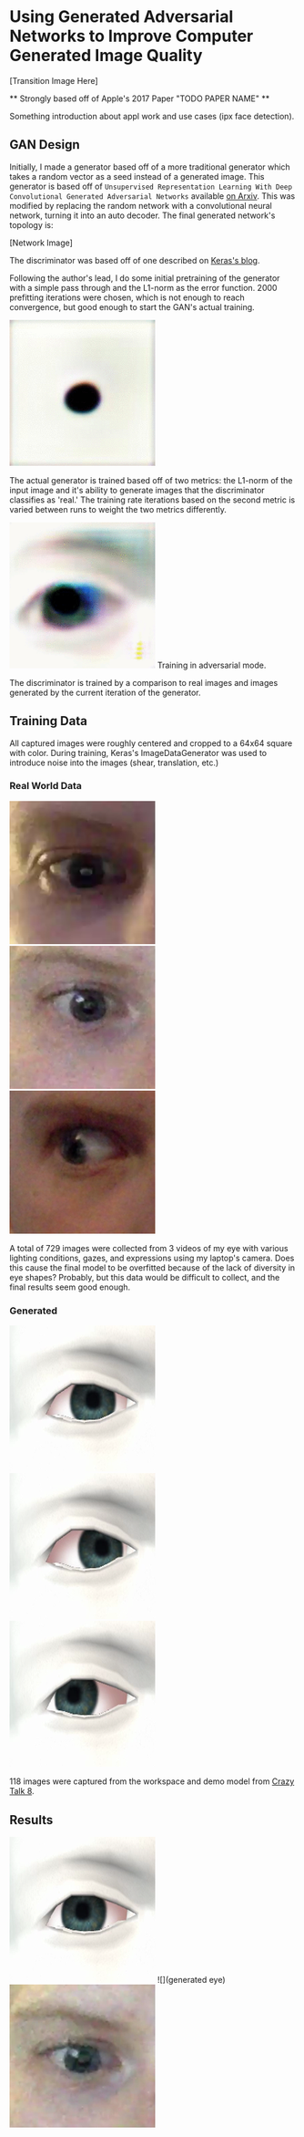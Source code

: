 # Using Generated Adversarial Networks to Improve Computer Generated Image Quality

[Transition Image Here]

** Strongly based off of Apple's 2017 Paper "TODO PAPER NAME" **

Something introduction about appl work and use cases (ipx face detection).

## GAN Design

Initially, I made a generator based off of a more traditional generator which takes a random vector as a seed instead of a generated image. This generator is based off of `Unsupervised Representation Learning With Deep Convolutional Generated Adversarial Networks` available [on Arxiv](https://arxiv.org/abs/1511.06434). This was modified by replacing the random network with a convolutional neural network, turning it into an auto decoder. The final generated network's topology is:

[Network Image]

The discriminator was based off of one described on [Keras's blog](https://blog.keras.io/building-powerful-image-classification-models-using-very-little-data.html).

Following the author's lead, I do some initial pretraining of the generator with a simple pass through and the L1-norm as the error function. 2000 prefitting iterations were chosen, which is not enough to reach convergence, but good enough to start the GAN's actual training.

![Training in prefitting mode](https://github.com/ToddBodnar/appl-eye-gan/raw/master/images/prefitting.gif)

The actual generator is trained based off of two metrics: the L1-norm of the input image and it's ability to generate images that the discriminator classifies as 'real.' The training rate iterations based on the second metric is varied between runs to weight the two metrics differently.

![Training in adversarial mode](https://github.com/ToddBodnar/appl-eye-gan/raw/master/images/fitted_normal_more_passthrough_fitting.gif)
Training in adversarial mode.

The discriminator is trained by a comparison to real images and images generated by the current iteration of the generator.

## Training Data

All captured images were roughly centered and cropped to a 64x64 square with color. During training, Keras's ImageDataGenerator was used to introduce noise into the images (shear, translation, etc.)

### Real World Data

![](https://github.com/ToddBodnar/appl-eye-gan/raw/master/training_eye/eye1/scene00001.png) ![](https://github.com/ToddBodnar/appl-eye-gan/raw/master/training_eye/eye2/scene00071.png) ![](https://github.com/ToddBodnar/appl-eye-gan/raw/master/training_eye/eye3/scene00321.png)

A total of 729 images were collected from 3 videos of my eye with various lighting conditions, gazes, and expressions using my laptop's camera. Does this cause the final model to be overfitted because of the lack of diversity in eye shapes? Probably, but this data would be difficult to collect, and the final results seem good enough.

### Generated

![](https://github.com/ToddBodnar/appl-eye-gan/blob/master/training_generated/run1/scene00106.png) ![](https://github.com/ToddBodnar/appl-eye-gan/blob/master/training_generated/run1/scene00136.png) ![](https://github.com/ToddBodnar/appl-eye-gan/blob/master/training_generated/run1/scene00326.png)

118 images were captured from the workspace and demo model from [Crazy Talk 8](https://www.reallusion.com/crazytalk/download.html).

## Results

![Input data](https://github.com/ToddBodnar/appl-eye-gan/raw/master/training_generated/run1/scene00081.png) ![](generated eye) ![A Real Eye](https://github.com/ToddBodnar/appl-eye-gan/raw/master/training_eye/eye2/scene00316.png)
